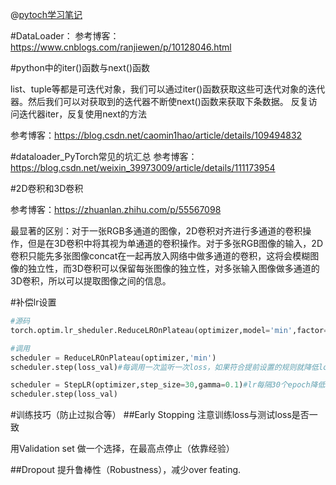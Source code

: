 @[pytoch学习笔记](ysj)

#DataLoader：
参考博客：https://www.cnblogs.com/ranjiewen/p/10128046.html

#python中的iter()函数与next()函数

list、tuple等都是可迭代对象，我们可以通过iter()函数获取这些可迭代对象的迭代器。然后我们可以对获取到的迭代器不断使next()函数来获取下条数据。
反复访问迭代器iter，反复使用next的方法

参考博客：https://blog.csdn.net/caomin1hao/article/details/109494832

#dataloader_PyTorch常见的坑汇总
参考博客：https://blog.csdn.net/weixin_39973009/article/details/111173954

#2D卷积和3D卷积

参考博客：https://zhuanlan.zhihu.com/p/55567098

最显著的区别：对于一张RGB多通道的图像，2D卷积对齐进行多通道的卷积操作，但是在3D卷积中将其视为单通道的卷积操作。对于多张RGB图像的输入，2D卷积只能先多张图像concat在一起再放入网络中做多通道的卷积，这将会模糊图像的独立性，而3D卷积可以保留每张图像的独立性，对多张输入图像做多通道的3D卷积，所以可以提取图像之间的信息。

#补偿lr设置

```python
#源码
torch.optim.lr_sheduler.ReduceLROnPlateau(optimizer,model='min',factor=0.1,patience=10,verbose=False,threshold=0.0001,threshold_model='Rel',coldown=0,min_lr=0,eps=1e-08)

#调用
scheduler = ReduceLROnPlateau(optimizer,'min')
scheduler.step(loss_val)#每调用一次监听一次loss，如果符合提前设置的规则就降低loss

scheduler = StepLR(optimizer,step_size=30,gamma=0.1)#lr每隔30个epoch降低0.1
scheduler.step(loss_val)

```

#训练技巧（防止过拟合等）
##Early Stopping
注意训练loss与测试loss是否一致

用Validation set 做一个选择，在最高点停止（依靠经验）

##Dropout
提升鲁棒性（Robustness），减少over feating.

